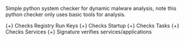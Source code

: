 Simple python system checker for dynamic malware analysis, note this python checker only uses basic tools for analysis. 

{+} Checks Registry Run Keys
{+} Checks Startup
{+} Checks Tasks 
{+} Checks Services
{+} Signature verifies services/applications
